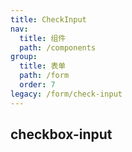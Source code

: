 ```yaml
---
title: CheckInput
nav:
  title: 组件
  path: /components
group:
  title: 表单
  path: /form
  order: 7
legacy: /form/check-input
---
```


## checkbox-input
